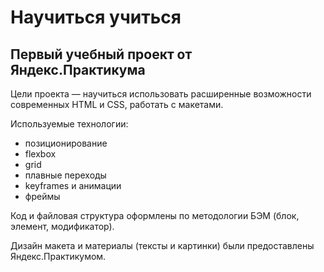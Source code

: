 # Научиться учиться

## Первый учебный проект от Яндекс.Практикума

Цели проекта — научиться использовать расширенные возможности современных HTML и CSS, работать с макетами.

Используемые технологии:
* позиционирование
* flexbox
* grid
* плавные переходы
* keyframes и анимации
* фреймы

Код и файловая структура оформлены по методологии БЭМ (блок, элемент, модификатор).

Дизайн макета и материалы (тексты и картинки) были предоставлены Яндекс.Практикумом.
